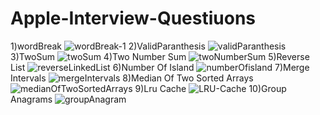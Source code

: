 # Apple-Interview-Questiuons
1)wordBreak
![wordBreak-1](https://user-images.githubusercontent.com/124441562/216768385-177257aa-c4e6-4d05-b77d-97e4d90834c5.png)
2)ValidParanthesis
![validParanthesis](https://user-images.githubusercontent.com/124441562/216768392-edaa80d1-4cc1-41e5-801e-ca641c4e41fb.png)
3)TwoSum
![twoSum](https://user-images.githubusercontent.com/124441562/216768394-2bac3969-46c7-41b2-97bd-aefd17b2fd58.png)
4)Two Number Sum
![twoNumberSum](https://user-images.githubusercontent.com/124441562/216768397-1740b61b-380d-4097-9ca9-ccf5f1ae4064.png)
5)Reverse List
![reverseLinkedList](https://user-images.githubusercontent.com/124441562/216768402-dc133a86-0a98-4a70-9018-91a26bda9fdf.png)
6)Number Of Island
![numberOfisland](https://user-images.githubusercontent.com/124441562/216768404-089bd21a-66f6-4f65-a5ee-79019bdbc98d.png)
7)Merge Intervals
![mergeIntervals](https://user-images.githubusercontent.com/124441562/216768406-b907e309-ffd9-42e6-a840-3c4ce7ef3841.png)
8)Median Of Two Sorted Arrays
![medianOfTwoSortedArrays](https://user-images.githubusercontent.com/124441562/216768407-a3f84145-8b00-41f9-a074-d06cf571e84a.png)
9)Lru Cache
![LRU-Cache](https://user-images.githubusercontent.com/124441562/216768409-d942e9a3-3560-4691-8cd8-f45e61a026c8.png)
10)Group Anagrams
![groupAnagram](https://user-images.githubusercontent.com/124441562/216768410-e71f7345-7f8f-47b1-ac40-d45d9c130238.png)
